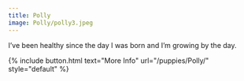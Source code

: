 ```yaml
---
title: Polly
image: Polly/polly3.jpeg
---
```


I’ve been healthy since the day I was born and I’m growing by the day. 


{% include button.html text="More Info" url="/puppies/Polly/" style="default" %}
